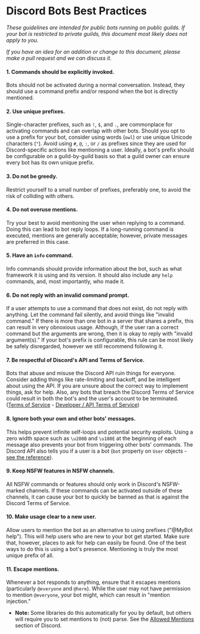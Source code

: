 # Discord Bots Best Practices
*These guidelines are intended for public bots running on public guilds. If
your bot is restricted to private guilds, this document most likely does not
apply to you.*

*If you have an idea for an addition or change to this document, please make a
pull request and we can discuss it.*

#### 1. Commands should be explicitly invoked.
Bots should not be activated during a normal conversation. Instead, they should
use a command prefix and/or respond when the bot is directly mentioned.

#### 2. Use unique prefixes.
Single-character prefixes, such as `!`, `$`, and `.`, are commonplace for activating
commands and can overlap with other bots. Should you opt to use a prefix for your bot,
consider using words (`owl`) or use unique Unicode characters (`"`). Avoid using `#`,
`@`, `:`, or `/` as prefixes since they are used for Discord-specific actions like mentioning
a user. Ideally, a bot's prefix should be configurable on a guild-by-guild basis so that
a guild owner can ensure every bot has its own unique prefix.

#### 3. Do not be greedy.
Restrict yourself to a small number of prefixes, preferably one, to avoid the risk of
colliding with others.

#### 4. Do not overuse mentions.
Try your best to avoid mentioning the user when replying to a command. Doing this can
lead to bot reply loops. If a long-running command is executed, mentions are generally
acceptable; however, private messages are preferred in this case.

#### 5. Have an `info` command.
Info commands should provide information about the bot, such as what framework it is
using and its version. It should also include any `help` commands, and, most importantly,
who made it.

#### 6. Do not reply with an invalid command prompt.
If a user attempts to use a command that does not exist, do not reply with anything.
Let the command fail silently, and avoid things like "invalid command." If there is
more than one bot in a server that shares a prefix, this can result in very obnoxious
usage. Although, if the user ran a correct command but the arguments are wrong, then
it is okay to reply with "invalid argument(s)." If your bot's prefix is configurable,
this rule can be most likely be safely disregarded, however we still recommend following it.

#### 7. Be respectful of Discord's API and Terms of Service.
Bots that abuse and misuse the Discord API ruin things for everyone. Consider adding
things like rate-limiting and backoff, and be intelligent about using the API. If you
are unsure about the correct way to implement things, ask for help. Also, any bots that
breach the Discord Terms of Service could result in both the bot's and the user's account
to be terminated. ([Terms of Service](https://discordapp.com/terms) - [Developer / API Terms of Service](https://discordapp.com/developers/docs/legal))

#### 8. Ignore both your own and other bots' messages.
This helps prevent infinite self-loops and potential security exploits. Using a zero
width space such as `\u200B` and `\u180E` at the beginning of each message also prevents
your bot from triggering other bots' commands. The Discord API also tells you if a user
is a bot (`bot` property on `User` objects -
[see the reference](https://discordapp.com/developers/docs/resources/user#user-object)).

#### 9. Keep NSFW features in NSFW channels.
All NSFW commands or features should only work in Discord's NSFW-marked channels.
If these commands can be activated outside of these channels, it can cause your
bot to quickly be banned as that is against the Discord Terms of Service.

#### 10. Make usage clear to a new user.
Allow users to mention the bot as an alternative to using prefixes ("@MyBot help").
This will help users who are new to your bot get started. Make sure that, however,
places to ask for help can easily be found. One of the best ways to do this is using
a bot's presence. Mentioning is truly the most unique prefix of all.

#### 11. Escape mentions.
Whenever a bot responds to anything, ensure that it escapes mentions
(particularly `@everyone` and `@here`). While the user may not have permission to mention
`@everyone`, your bot might, which can result in "mention injection."

* **Note:** Some libraries do this automatically for you by default, but others will
require you to set mentions to (not) parse. See the [Allowed Mentions](https://discordapp.com/developers/docs/resources/channel#allowed-mentions-object) section of Discord.
